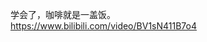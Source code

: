 <p>学会了，咖啡就是一盖饭。<br /><a href="https://www.bilibili.com/video/BV1sN411B7o4" target="_blank" rel="nofollow noopener" translate="no"><span class="invisible">https://www.</span><span class="">bilibili.com/video/BV1sN411B7o4</span><span class="invisible"></span></a></p>
